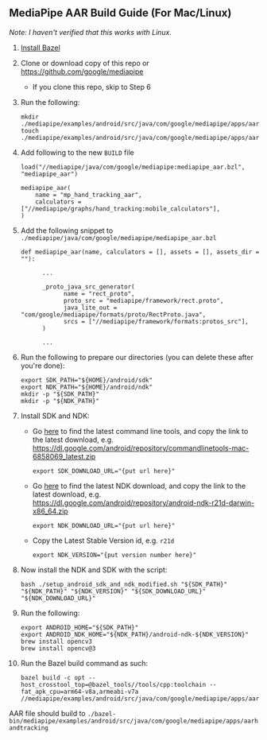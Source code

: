 ## MediaPipe AAR Build Guide (For Mac/Linux)

_Note: I haven't verified that this works with Linux._

1. [Install Bazel](https://docs.bazel.build/versions/master/install.html)
2. Clone or download copy of this repo or https://github.com/google/mediapipe
      * If you clone this repo, skip to Step 6
3. Run the following:

       mkdir ./mediapipe/examples/android/src/java/com/google/mediapipe/apps/aarhandtracking
       touch ./mediapipe/examples/android/src/java/com/google/mediapipe/apps/aarhandtracking/BUILD

4. Add following to the new `BUILD` file

       load("//mediapipe/java/com/google/mediapipe:mediapipe_aar.bzl", "mediapipe_aar")

       mediapipe_aar(
           name = "mp_hand_tracking_aar",
           calculators = ["//mediapipe/graphs/hand_tracking:mobile_calculators"],
       )

5. Add the following snippet to `./mediapipe/java/com/google/mediapipe/mediapipe_aar.bzl`

       def mediapipe_aar(name, calculators = [], assets = [], assets_dir = ""):

             ...

             _proto_java_src_generator(
                   name = "rect_proto",
                   proto_src = "mediapipe/framework/rect.proto",
                   java_lite_out = "com/google/mediapipe/formats/proto/RectProto.java",
                   srcs = ["//mediapipe/framework/formats:protos_src"],
             )

             ...

6. Run the following to prepare our directories (you can delete these after you're done):

       export SDK_PATH="${HOME}/android/sdk"
       export NDK_PATH="${HOME}/android/ndk"
       mkdir -p "${SDK_PATH}"
       mkdir -p "${NDK_PATH}"

7. Install SDK and NDK:
      * Go [here](https://developer.android.com/studio/index.html#command-tools) to find the latest command line tools, and copy the link to the latest download, e.g. https://dl.google.com/android/repository/commandlinetools-mac-6858069_latest.zip
          
            export SDK_DOWNLOAD_URL="{put url here}"
      * Go [here](https://developer.android.com/ndk/downloads) to find the latest NDK download, and copy the link to the latest download, e.g. https://dl.google.com/android/repository/android-ndk-r21d-darwin-x86_64.zip

            export NDK_DOWNLOAD_URL="{put url here}"

      * Copy the Latest Stable Version id, e.g. `r21d`

            export NDK_VERSION="{put version number here}"

8. Now install the NDK and SDK with the script:

       bash ./setup_android_sdk_and_ndk_modified.sh "${SDK_PATH}" "${NDK_PATH}" "${NDK_VERSION}" "${SDK_DOWNLOAD_URL}" "${NDK_DOWNLOAD_URL}"

9. Run the following:

       export ANDROID_HOME="${SDK_PATH}"
       export ANDROID_NDK_HOME="${NDK_PATH}/android-ndk-${NDK_VERSION}"
       brew install opencv3
       brew install opencv@3

10. Run the Bazel build command as such:

        bazel build -c opt --host_crosstool_top=@bazel_tools//tools/cpp:toolchain --fat_apk_cpu=arm64-v8a,armeabi-v7a //mediapipe/examples/android/src/java/com/google/mediapipe/apps/aarhandtracking:mp_hand_tracking_aar

AAR file should build to `./bazel-bin/mediapipe/examples/android/src/java/com/google/mediapipe/apps/aarhandtracking`

